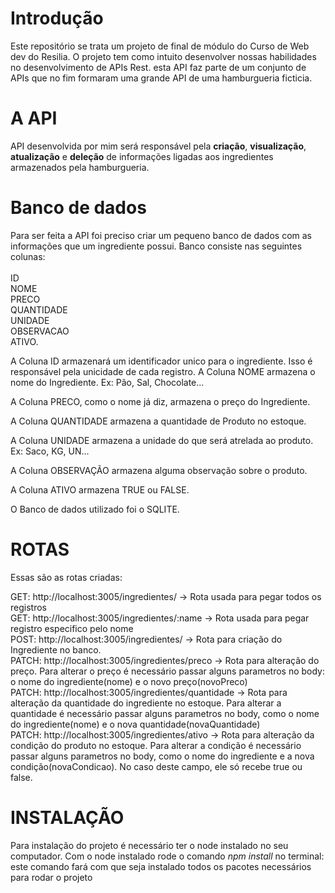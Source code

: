 # Introdução

Este repositório se trata um projeto de final de módulo do Curso de Web dev do Resilia. 
O projeto tem como intuito desenvolver nossas habilidades no desenvolvimento de APIs Rest.
esta API faz parte de um conjunto de APIs que no fim formaram uma grande API de uma hamburgueria ficticia.

# A API

API desenvolvida por mim será responsável pela <b>criação</b>, <b>visualização</b>, <b>atualização</b> e 
<b>deleção</b> de informações ligadas aos ingredientes armazenados pela hamburgueria.

# Banco de dados

Para ser feita a API foi preciso criar um pequeno banco de dados com as informações que um ingrediente possui. Banco consiste nas seguintes colunas: 
    <br />
    <br />
    ID <br />
    NOME <br />
    PRECO <br />
    QUANTIDADE <br />
    UNIDADE <br />
    OBSERVACAO <br />
    ATIVO. <br /> 
    
A Coluna ID armazenará um identificador unico para o ingrediente. Isso é responsável pela unicidade de cada registro.
A Coluna NOME  armazena o nome do Ingrediente. Ex: Pão, Sal, Chocolate... <br />

A Coluna PRECO, como o nome já diz, armazena o preço do Ingrediente. <br />

A Coluna QUANTIDADE armazena a quantidade de Produto no estoque. <br />

A Coluna UNIDADE armazena a unidade do que será atrelada ao produto. Ex: Saco, KG, UN... <br />

A Coluna OBSERVAÇÃO armazena alguma observação sobre o produto. <br />

A Coluna ATIVO armazena TRUE ou FALSE. <br />


O Banco de dados utilizado foi o SQLITE.

# ROTAS

Essas são as rotas criadas:

GET: http://localhost:3005/ingredientes/ -> Rota usada para pegar todos os registros
<br />
GET: http://localhost:3005/ingredientes/:name -> Rota usada para pegar registro especifico pelo nome
<br />
POST: http://localhost:3005/ingredientes/ -> Rota para criação do Ingrediente no banco. 
<br/>
PATCH: http://localhost:3005/ingredientes/preco -> Rota para alteração do preço. Para alterar o preço é necessário passar alguns parametros no body: o nome do ingrediente(nome) e o novo preço(novoPreco)
<br/>
PATCH: http://localhost:3005/ingredientes/quantidade -> Rota para alteração da quantidade do ingrediente no estoque. Para alterar a quantidade é necessário passar alguns parametros no body, como o nome do ingrediente(nome) e o nova quantidade(novaQuantidade)
<br/>
PATCH: http://localhost:3005/ingredientes/ativo -> Rota para alteração da condição do produto no estoque. Para alterar a condição é necessário passar alguns parametros no body, como o nome do ingrediente e a nova condição(novaCondicao). No caso deste campo, ele só recebe true ou false.

# INSTALAÇÃO

Para instalação do projeto é necessário ter o node instalado no seu computador. Com o node instalado rode o comando *npm install* no terminal:
este comando fará com que seja instalado todos os pacotes necessários para rodar o projeto






